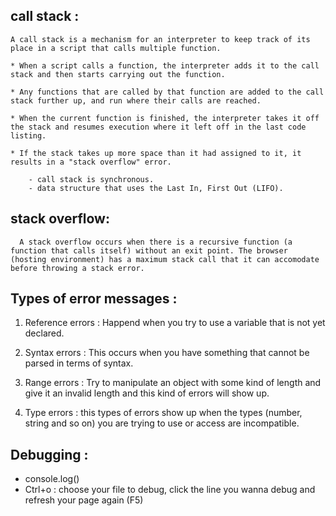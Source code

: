 ## call stack :
    A call stack is a mechanism for an interpreter to keep track of its place in a script that calls multiple function.

    * When a script calls a function, the interpreter adds it to the call stack and then starts carrying out the function.

    * Any functions that are called by that function are added to the call stack further up, and run where their calls are reached.

    * When the current function is finished, the interpreter takes it off the stack and resumes execution where it left off in the last code listing.

    * If the stack takes up more space than it had assigned to it, it results in a "stack overflow" error.

        - call stack is synchronous.
        - data structure that uses the Last In, First Out (LIFO).


## stack overflow:
      A stack overflow occurs when there is a recursive function (a function that calls itself) without an exit point. The browser (hosting environment) has a maximum stack call that it can accomodate before throwing a stack error.


## Types of error messages :
     
   1. Reference errors : Happend when you try to use a variable that is not yet declared.

   2. Syntax errors : This occurs when you have something that cannot be parsed in terms of syntax.

   3. Range errors : Try to manipulate an object with some kind of length and give it an invalid length and    this kind of errors will show up.

   4. Type errors : this types of errors show up when the types (number, string and so on) you are trying to use or access are incompatible.


## Debugging :
     
   - console.log()
   - Ctrl+o : choose your file to debug, click the line you wanna debug and refresh your page again (F5)
   

